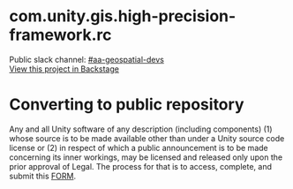 # com.unity.gis.high-precision-framework.rc
Public slack channel: [#aa-geospatial-devs](https://unity.slack.com/messages/C01RU3BHA3S/) <br/>
[View this project in Backstage](https://backstage.corp.unity3d.com/catalog/default/component/com.unity.gis.high-precision-framework.rc) <br/>
# Converting to public repository
Any and all Unity software of any description (including components) (1) whose source is to be made available other than under a Unity source code license or (2) in respect of which a public announcement is to be made concerning its inner workings, may be licensed and released only upon the prior approval of Legal.
The process for that is to access, complete, and submit this [FORM](https://docs.google.com/forms/d/e/1FAIpQLSe3H6PARLPIkWVjdB_zMvuIuIVtrqNiGlEt1yshkMCmCMirvA/viewform).
